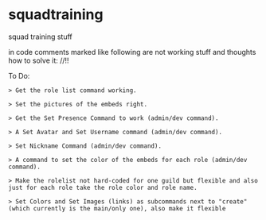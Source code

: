 # squadtraining
squad training stuff

in code comments marked like following are not working stuff and thoughts how to solve it: //!!

To Do:

    > Get the role list command working.
    
    > Set the pictures of the embeds right.
    
    > Get the Set Presence Command to work (admin/dev command).
    
    > A Set Avatar and Set Username command (admin/dev command).
    
    > Set Nickname Command (admin/dev command).
    
    > A command to set the color of the embeds for each role (admin/dev command).
    
    > Make the rolelist not hard-coded for one guild but flexible and also just for each role take the role color and role name.

    > Set Colors and Set Images (links) as subcommands next to "create" (which currently is the main/only one), also make it flexible
    
